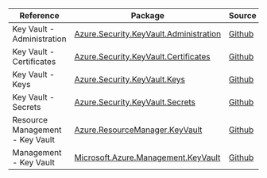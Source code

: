 | Reference | Package | Source |
|---|---|---|
|Key Vault - Administration|[Azure.Security.KeyVault.Administration](https://www.nuget.org/packages/Azure.Security.KeyVault.Administration)|[Github](https://github.com/Azure/azure-sdk-for-net/blob/main/sdk/keyvault/Azure.Security.KeyVault.Administration)|
|Key Vault - Certificates|[Azure.Security.KeyVault.Certificates](https://www.nuget.org/packages/Azure.Security.KeyVault.Certificates)|[Github](https://github.com/Azure/azure-sdk-for-net/blob/main/sdk/keyvault/Azure.Security.KeyVault.Certificates)|
|Key Vault - Keys|[Azure.Security.KeyVault.Keys](https://www.nuget.org/packages/Azure.Security.KeyVault.Keys)|[Github](https://github.com/Azure/azure-sdk-for-net/blob/main/sdk/keyvault/Azure.Security.KeyVault.Keys)|
|Key Vault - Secrets|[Azure.Security.KeyVault.Secrets](https://www.nuget.org/packages/Azure.Security.KeyVault.Secrets)|[Github](https://github.com/Azure/azure-sdk-for-net/blob/main/sdk/keyvault/Azure.Security.KeyVault.Secrets)|
|Resource Management - Key Vault|[Azure.ResourceManager.KeyVault](https://www.nuget.org/packages/Azure.ResourceManager.KeyVault)|[Github](https://github.com/Azure/azure-sdk-for-net/blob/main/sdk/keyvault/Azure.ResourceManager.KeyVault)|
|Management - Key Vault|[Microsoft.Azure.Management.KeyVault](https://www.nuget.org/packages/Microsoft.Azure.Management.KeyVault)|[Github](https://github.com/Azure/azure-sdk-for-net)|

